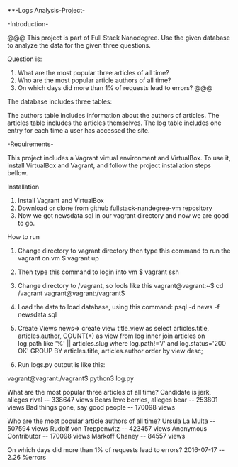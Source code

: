 **-Logs Analysis-Project-

-Introduction-

@@@
This project is part of Full Stack Nanodegree.
Use the given database to analyze the data for the given three questions.

Question is:
1. What are the most popular three articles of all time?
2. Who are the most popular article authors of all time?
3. On which days did more than 1% of requests lead to errors?
@@@

The database includes three tables:

The authors table includes information about the authors of articles.
The articles table includes the articles themselves.
The log table includes one entry for each time a user has accessed the site.

-Requirements-



This project includes a Vagrant virtual environment and VirtualBox. To use it, install VirtualBox and Vagrant, and follow the project installation steps bellow.

Installation

1. Install Vagrant and VirtualBox
2. Download or clone from github fullstack-nandegree-vm repository
3. Now we got newsdata.sql in our vagrant directory and now we are good to go.

How to run

1. Change directory to vagrant directory then
type this command to run the vagrant on vm
$ vagrant up

2. Then type this command to login into vm
$ vagrant ssh

3. Change directory to /vagrant, so lools like this
vagrant@vagrant:~$ cd /vagrant
vagrant@vagrant:/vagrant$ 

4. Load the data to load database, using this command:
 psql -d news -f newsdata.sql

5. Create Views
news=> create view title_view as select articles.title, articles.author, COUNT(*) as view from log inner join articles on log.path like '%' || articles.slug where log.path!='/' and log.status='200 OK' GROUP BY articles.title, articles.author order by view desc;

6. Run logs.py output is like this:

vagrant@vagrant:/vagrant$ python3 log.py

What are the most popular three articles of all time?
Candidate is jerk, alleges rival -- 338647 views
Bears love berries, alleges bear -- 253801 views
Bad things gone, say good people -- 170098 views

Who are the most popular article authors of all time?
Ursula La Multa -- 507594 views
Rudolf von Treppenwitz -- 423457 views
Anonymous Contributor -- 170098 views
Markoff Chaney -- 84557 views

On which days did more than 1% of requests lead to errors?
2016-07-17 -- 2.26 %errors
